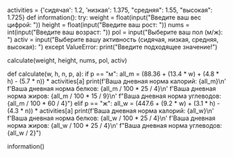 activities = {'сидячая': 1.2, 'низкая': 1.375, "средняя": 1.55, "высокая": 1.725}
def information():
  try:
    weight = float(input("Введите ваш вес цифрой: "))
    height = float(input("Введите ваш рост: "))
    nums = int(input("Введите ваш возраст: "))
    pol = input("Выберите ваш пол (м/ж): ")
    activ = input("Выберите вашу активность (сидячая, низкая, средняя, высокая): ")
  except ValueError:
    print("Введите подходящее значение!")
    
  calculate(weight, height, nums, pol, activ)

def calculate(w, h, n, p, a):
  if p == "м":
    all_m = (88.36 + (13.4 * w) + (4.8 * h) - (5.7 * n)) * activities[a]
    print(f'Ваша дневная норма калорий: {all_m}\n'
          f'Ваша дневная норма белков: {all_m / 100 * 25 / 4}\n'
          f'Ваша дневная норма жиров: {all_m / 100 * 15 / 9}\n'
          f"Ваша дневная норма углеводов: {all_m / 100 * 60 / 4}")
  elif p == "ж":
    all_w = (447.6  + (9.2 * w) + (3.1 * h) - (4.3 * n)) * activities[a]
    print(f'Ваша дневная норма калорий: {all_w}\n'
    f'Ваша дневная норма белков: {all_w / 100 * 25 / 4}\n'
    f'Ваша дневная норма жиров: {all_w / 100 * 25 / 4}\n'
    f"Ваша дневная норма углеводов: {all_w / 2}")

information()
